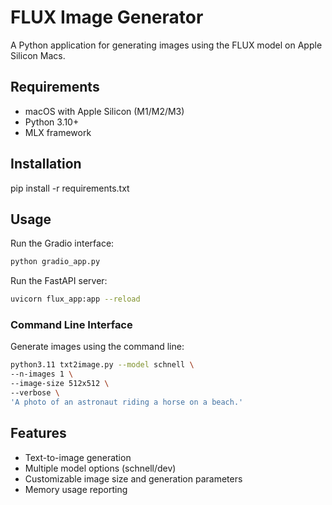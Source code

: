 # FLUX Image Generator

A Python application for generating images using the FLUX model on Apple Silicon Macs.

## Requirements

- macOS with Apple Silicon (M1/M2/M3)
- Python 3.10+
- MLX framework

## Installation

pip install -r requirements.txt

## Usage

Run the Gradio interface:
```bash
python gradio_app.py
```

Run the FastAPI server:
```bash
uvicorn flux_app:app --reload
```

### Command Line Interface
Generate images using the command line:

```bash
python3.11 txt2image.py --model schnell \
--n-images 1 \
--image-size 512x512 \
--verbose \
'A photo of an astronaut riding a horse on a beach.'
```

## Features

- Text-to-image generation
- Multiple model options (schnell/dev)
- Customizable image size and generation parameters
- Memory usage reporting